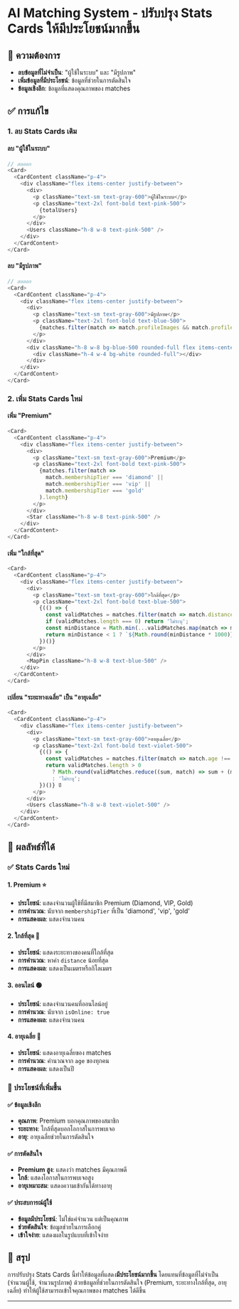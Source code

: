 # AI Matching System - ปรับปรุง Stats Cards ให้มีประโยชน์มากขึ้น

## 🎯 ความต้องการ
- **ลบข้อมูลที่ไม่จำเป็น**: "ผู้ใช้ในระบบ" และ "มีรูปภาพ"
- **เพิ่มข้อมูลที่มีประโยชน์**: ข้อมูลที่ช่วยในการตัดสินใจ
- **ข้อมูลเชิงลึก**: ข้อมูลที่แสดงคุณภาพของ matches

## ✅ การแก้ไข

### 1. **ลบ Stats Cards เดิม**

#### **ลบ "ผู้ใช้ในระบบ"**
```javascript
// ลบออก
<Card>
  <CardContent className="p-4">
    <div className="flex items-center justify-between">
      <div>
        <p className="text-sm text-gray-600">ผู้ใช้ในระบบ</p>
        <p className="text-2xl font-bold text-pink-500">
          {totalUsers}
        </p>
      </div>
      <Users className="h-8 w-8 text-pink-500" />
    </div>
  </CardContent>
</Card>
```

#### **ลบ "มีรูปภาพ"**
```javascript
// ลบออก
<Card>
  <CardContent className="p-4">
    <div className="flex items-center justify-between">
      <div>
        <p className="text-sm text-gray-600">มีรูปภาพ</p>
        <p className="text-2xl font-bold text-blue-500">
          {matches.filter(match => match.profileImages && match.profileImages.length > 0).length}
        </p>
      </div>
      <div className="h-8 w-8 bg-blue-500 rounded-full flex items-center justify-center">
        <div className="h-4 w-4 bg-white rounded-full"></div>
      </div>
    </div>
  </CardContent>
</Card>
```

### 2. **เพิ่ม Stats Cards ใหม่**

#### **เพิ่ม "Premium"**
```javascript
<Card>
  <CardContent className="p-4">
    <div className="flex items-center justify-between">
      <div>
        <p className="text-sm text-gray-600">Premium</p>
        <p className="text-2xl font-bold text-pink-500">
          {matches.filter(match => 
            match.membershipTier === 'diamond' || 
            match.membershipTier === 'vip' || 
            match.membershipTier === 'gold'
          ).length}
        </p>
      </div>
      <Star className="h-8 w-8 text-pink-500" />
    </div>
  </CardContent>
</Card>
```

#### **เพิ่ม "ใกล้ที่สุด"**
```javascript
<Card>
  <CardContent className="p-4">
    <div className="flex items-center justify-between">
      <div>
        <p className="text-sm text-gray-600">ใกล้ที่สุด</p>
        <p className="text-2xl font-bold text-blue-500">
          {(() => {
            const validMatches = matches.filter(match => match.distance !== undefined && match.distance > 0);
            if (validMatches.length === 0) return 'ไม่ระบุ';
            const minDistance = Math.min(...validMatches.map(match => match.distance));
            return minDistance < 1 ? `${Math.round(minDistance * 1000)} ม.` : `${minDistance.toFixed(1)} กม.`;
          })()}
        </p>
      </div>
      <MapPin className="h-8 w-8 text-blue-500" />
    </div>
  </CardContent>
</Card>
```

#### **เปลี่ยน "ระยะทางเฉลี่ย" เป็น "อายุเฉลี่ย"**
```javascript
<Card>
  <CardContent className="p-4">
    <div className="flex items-center justify-between">
      <div>
        <p className="text-sm text-gray-600">อายุเฉลี่ย</p>
        <p className="text-2xl font-bold text-violet-500">
          {(() => {
            const validMatches = matches.filter(match => match.age !== undefined && match.age > 0);
            return validMatches.length > 0 
              ? Math.round(validMatches.reduce((sum, match) => sum + (match.age || 0), 0) / validMatches.length)
              : 'ไม่ระบุ';
          })()} ปี
        </p>
      </div>
      <Users className="h-8 w-8 text-violet-500" />
    </div>
  </CardContent>
</Card>
```

## 🎯 ผลลัพธ์ที่ได้

### ✅ **Stats Cards ใหม่**

#### 1. **Premium** ⭐
- **ประโยชน์**: แสดงจำนวนผู้ใช้ที่มีสมาชิก Premium (Diamond, VIP, Gold)
- **การคำนวณ**: นับจาก `membershipTier` ที่เป็น 'diamond', 'vip', 'gold'
- **การแสดงผล**: แสดงจำนวนคน

#### 2. **ใกล้ที่สุด** 📍
- **ประโยชน์**: แสดงระยะทางของคนที่ใกล้ที่สุด
- **การคำนวณ**: หาค่า `distance` น้อยที่สุด
- **การแสดงผล**: แสดงเป็นเมตรหรือกิโลเมตร

#### 3. **ออนไลน์** 🟢
- **ประโยชน์**: แสดงจำนวนคนที่ออนไลน์อยู่
- **การคำนวณ**: นับจาก `isOnline: true`
- **การแสดงผล**: แสดงจำนวนคน

#### 4. **อายุเฉลี่ย** 👥
- **ประโยชน์**: แสดงอายุเฉลี่ยของ matches
- **การคำนวณ**: คำนวณจาก `age` ของทุกคน
- **การแสดงผล**: แสดงเป็นปี

### 🔧 **ประโยชน์ที่เพิ่มขึ้น**

#### ✅ **ข้อมูลเชิงลึก**
- **คุณภาพ**: Premium บอกคุณภาพของสมาชิก
- **ระยะทาง**: ใกล้ที่สุดบอกโอกาสในการพบเจอ
- **อายุ**: อายุเฉลี่ยช่วยในการตัดสินใจ

#### ✅ **การตัดสินใจ**
- **Premium สูง**: แสดงว่า matches มีคุณภาพดี
- **ใกล้**: แสดงโอกาสในการพบเจอสูง
- **อายุเหมาะสม**: แสดงความเข้ากันได้ทางอายุ

#### ✅ **ประสบการณ์ผู้ใช้**
- **ข้อมูลมีประโยชน์**: ไม่ใช่แค่จำนวน แต่เป็นคุณภาพ
- **ช่วยตัดสินใจ**: ข้อมูลช่วยในการเลือกคู่
- **เข้าใจง่าย**: แสดงผลในรูปแบบที่เข้าใจง่าย

## 🎉 สรุป

การปรับปรุง Stats Cards นี้ทำให้ข้อมูลที่แสดง**มีประโยชน์มากขึ้น** โดยแทนที่ข้อมูลที่ไม่จำเป็น (จำนวนผู้ใช้, จำนวนรูปภาพ) ด้วยข้อมูลที่ช่วยในการตัดสินใจ (Premium, ระยะทางใกล้ที่สุด, อายุเฉลี่ย) ทำให้ผู้ใช้สามารถเข้าใจคุณภาพของ matches ได้ดีขึ้น

---
